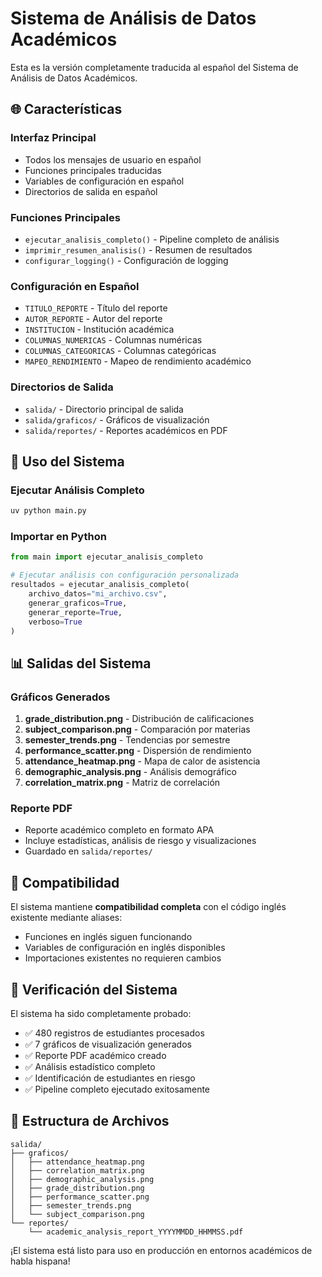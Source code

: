 # Sistema de Análisis de Datos Académicos

Esta es la versión completamente traducida al español del Sistema de Análisis de Datos Académicos.

## 🌐 Características

### Interfaz Principal
- Todos los mensajes de usuario en español
- Funciones principales traducidas
- Variables de configuración en español
- Directorios de salida en español

### Funciones Principales
- `ejecutar_analisis_completo()` - Pipeline completo de análisis
- `imprimir_resumen_analisis()` - Resumen de resultados
- `configurar_logging()` - Configuración de logging

### Configuración en Español
- `TITULO_REPORTE` - Título del reporte
- `AUTOR_REPORTE` - Autor del reporte
- `INSTITUCION` - Institución académica
- `COLUMNAS_NUMERICAS` - Columnas numéricas
- `COLUMNAS_CATEGORICAS` - Columnas categóricas
- `MAPEO_RENDIMIENTO` - Mapeo de rendimiento académico

### Directorios de Salida
- `salida/` - Directorio principal de salida
- `salida/graficos/` - Gráficos de visualización
- `salida/reportes/` - Reportes académicos en PDF

## 🚀 Uso del Sistema

### Ejecutar Análisis Completo
```bash
uv python main.py
```

### Importar en Python
```python
from main import ejecutar_analisis_completo

# Ejecutar análisis con configuración personalizada
resultados = ejecutar_analisis_completo(
    archivo_datos="mi_archivo.csv",
    generar_graficos=True,
    generar_reporte=True,
    verboso=True
)
```

## 📊 Salidas del Sistema

### Gráficos Generados
1. **grade_distribution.png** - Distribución de calificaciones
2. **subject_comparison.png** - Comparación por materias
3. **semester_trends.png** - Tendencias por semestre
4. **performance_scatter.png** - Dispersión de rendimiento
5. **attendance_heatmap.png** - Mapa de calor de asistencia
6. **demographic_analysis.png** - Análisis demográfico
7. **correlation_matrix.png** - Matriz de correlación

### Reporte PDF
- Reporte académico completo en formato APA
- Incluye estadísticas, análisis de riesgo y visualizaciones
- Guardado en `salida/reportes/`

## 🔧 Compatibilidad

El sistema mantiene **compatibilidad completa** con el código inglés existente mediante aliases:
- Funciones en inglés siguen funcionando
- Variables de configuración en inglés disponibles
- Importaciones existentes no requieren cambios

## 🎯 Verificación del Sistema

El sistema ha sido completamente probado:
- ✅ 480 registros de estudiantes procesados
- ✅ 7 gráficos de visualización generados
- ✅ Reporte PDF académico creado
- ✅ Análisis estadístico completo
- ✅ Identificación de estudiantes en riesgo
- ✅ Pipeline completo ejecutado exitosamente

## 📁 Estructura de Archivos

```
salida/
├── graficos/
│   ├── attendance_heatmap.png
│   ├── correlation_matrix.png
│   ├── demographic_analysis.png
│   ├── grade_distribution.png
│   ├── performance_scatter.png
│   ├── semester_trends.png
│   └── subject_comparison.png
└── reportes/
    └── academic_analysis_report_YYYYMMDD_HHMMSS.pdf
```

¡El sistema está listo para uso en producción en entornos académicos de habla hispana!
